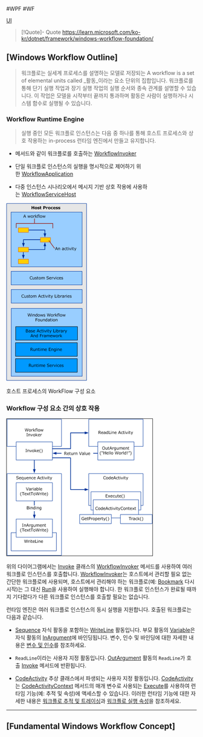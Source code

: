 #WPF #WF

[UI](../../UI.md)

> [!Quote]- Quote
> https://learn.microsoft.com/ko-kr/dotnet/framework/windows-workflow-foundation/

## [Windows Workflow Outline]
> 워크플로는 실세계 프로세스를 설명하는 모델로 저장되는 A workflow is a set of elemental units called _활동_이라는 요소 단위의 집합입니다. 워크플로를 통해 단기 실행 작업과 장기 실행 작업의 실행 순서와 종속 관계를 설명할 수 있습니다. 이 작업은 모델을 시작부터 끝까지 통과하며 활동은 사람이 실행하거나 시스템 함수로 실행될 수 있습니다.

### Workflow Runtime Engine
> 실행 중인 모든 워크플로 인스턴스는 다음 중 하나를 통해 호스트 프로세스와 상호 작용하는 in-process 런타임 엔진에서 만들고 유지합니다.

- 메서드와 같이 워크플로를 호출하는 [WorkflowInvoker](https://learn.microsoft.com/ko-kr/dotnet/api/system.activities.workflowinvoker)
    
- 단일 워크플로 인스턴스의 실행을 명시적으로 제어하기 위한 [WorkflowApplication](https://learn.microsoft.com/ko-kr/dotnet/api/system.activities.workflowapplication)
    
- 다중 인스턴스 시나리오에서 메시지 기반 상호 작용에 사용하는 [WorkflowServiceHost](https://learn.microsoft.com/ko-kr/dotnet/api/system.servicemodel.workflowservicehost)


![호스트 프로세스의 워크플로 구성 요소](attachments/Pasted%20image%2020240412223827.png)

호스트 프로세스의 WorkFlow 구성 요소

### Workflow 구성 요소 간의 상호 작용
![](attachments/Pasted%20image%2020240412224250.png)

위의 다이어그램에서는 [Invoke](https://learn.microsoft.com/ko-kr/dotnet/api/system.activities.workflowinvoker.invoke) 클래스의 [WorkflowInvoker](https://learn.microsoft.com/ko-kr/dotnet/api/system.activities.workflowinvoker) 메서드를 사용하여 여러 워크플로 인스턴스를 호출합니다.
[WorkflowInvoker](https://learn.microsoft.com/ko-kr/dotnet/api/system.activities.workflowinvoker)는 호스트에서 관리할 필요 없는 간단한 워크플로에 사용되며, 호스트에서 관리해야 하는 워크플로(예: [Bookmark](https://learn.microsoft.com/ko-kr/dotnet/api/system.activities.bookmark) 다시 시작)는 그 대신 [Run](https://learn.microsoft.com/ko-kr/dotnet/api/system.activities.workflowapplication.run)을 사용하여 실행해야 합니다.
한 워크플로 인스턴스가 완료될 때까지 기다렸다가 다른 워크플로 인스턴스를 호출할 필요는 없습니다.

런타임 엔진은 여러 워크플로 인스턴스의 동시 실행을 지원합니다. 호출된 워크플로는 다음과 같습니다.
- [Sequence](https://learn.microsoft.com/ko-kr/dotnet/api/system.activities.statements.sequence) 자식 활동을 포함하는 [WriteLine](https://learn.microsoft.com/ko-kr/dotnet/api/system.activities.statements.writeline) 활동입니다. 부모 활동의 [Variable](https://learn.microsoft.com/ko-kr/dotnet/api/system.activities.variable)은 자식 활동의 [InArgument](https://learn.microsoft.com/ko-kr/dotnet/api/system.activities.inargument)에 바인딩됩니다. 변수, 인수 및 바인딩에 대한 자세한 내용은 [변수 및 인수](https://learn.microsoft.com/ko-kr/dotnet/framework/windows-workflow-foundation/variables-and-arguments)를 참조하세요.
    
- `ReadLine`이라는 사용자 지정 활동입니다. [OutArgument](https://learn.microsoft.com/ko-kr/dotnet/api/system.activities.outargument) 활동의 `ReadLine`가 호출 [Invoke](https://learn.microsoft.com/ko-kr/dotnet/api/system.activities.workflowinvoker.invoke) 메서드에 반환됩니다.
    
- [CodeActivity](https://learn.microsoft.com/ko-kr/dotnet/api/system.activities.codeactivity) 추상 클래스에서 파생되는 사용자 지정 활동입니다. [CodeActivity](https://learn.microsoft.com/ko-kr/dotnet/api/system.activities.codeactivity)는 [CodeActivityContext](https://learn.microsoft.com/ko-kr/dotnet/api/system.activities.codeactivitycontext) 메서드의 매개 변수로 사용되는 [Execute](https://learn.microsoft.com/ko-kr/dotnet/api/system.activities.codeactivity.execute)를 사용하여 런타임 기능(예: 추적 및 속성)에 액세스할 수 있습니다. 이러한 런타임 기능에 대한 자세한 내용은 [워크플로 추적 및 트레이싱](https://learn.microsoft.com/ko-kr/dotnet/framework/windows-workflow-foundation/workflow-tracking-and-tracing)과 [워크플로 실행 속성](https://learn.microsoft.com/ko-kr/dotnet/framework/windows-workflow-foundation/workflow-execution-properties)을 참조하세요.

---
## [Fundamental Windows Workflow Concept]
